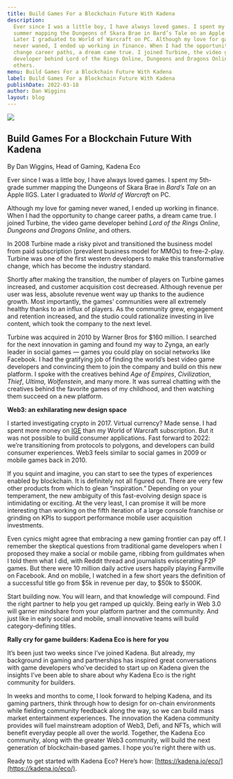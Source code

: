 ```yaml
---
title: Build Games For a Blockchain Future With Kadena
description:
  Ever since I was a little boy, I have always loved games. I spent my 5th-grade
  summer mapping the Dungeons of Skara Brae in Bard’s Tale on an Apple IIGS.
  Later I graduated to World of Warcraft on PC. Although my love for gaming
  never waned, I ended up working in finance. When I had the opportunity to
  change career paths, a dream came true. I joined Turbine, the video game
  developer behind Lord of the Rings Online, Dungeons and Dragons Online, and
  others.
menu: Build Games For a Blockchain Future With Kadena
label: Build Games For a Blockchain Future With Kadena
publishDate: 2022-03-18
author: Dan Wiggins
layout: blog
---
```


![](/assets/blog/1_OKw9Caus7pvqToPXwLIG1g.webp)

## Build Games For a Blockchain Future With Kadena

By Dan Wiggins, Head of Gaming, Kadena Eco

Ever since I was a little boy, I have always loved games. I spent my 5th-grade
summer mapping the Dungeons of Skara Brae in _Bard’s Tale_ on an Apple IIGS.
Later I graduated to _World of Warcraft_ on PC.

Although my love for gaming never waned, I ended up working in finance. When I
had the opportunity to change career paths, a dream came true. I joined Turbine,
the video game developer behind _Lord of the Rings Online_, _Dungeons and
Dragons Online_, and others.

In 2008 Turbine made a risky pivot and transitioned the business model from paid
subscription (prevalent business model for MMOs) to free-2-play. Turbine was one
of the first western developers to make this transformative change, which has
become the industry standard.

Shortly after making the transition, the number of players on Turbine games
increased, and customer acquisition cost decreased. Although revenue per user
was less, absolute revenue went way up thanks to the audience growth. Most
importantly, the games’ communities were all extremely healthy thanks to an
influx of players. As the community grew, engagement and retention increased,
and the studio could rationalize investing in live content, which took the
company to the next level.

Turbine was acquired in 2010 by Warner Bros for $160 million. I searched for the
next innovation in gaming and found my way to Zynga, an early leader in social
games — games you could play on social networks like Facebook. I had the
gratifying job of finding the world’s best video game developers and convincing
them to join the company and build on this new platform. I spoke with the
creatives behind _Age of Empires_, _Civilization_, _Thief_, _Ultima_,
_Wolfenstein_, and many more. It was surreal chatting with the creatives behind
the favorite games of my childhood, and then watching them succeed on a new
platform.

**Web3: an exhilarating new design space**

I started investigating crypto in 2017. Virtual currency? Made sense. I had
spent more money on [IGE](https://en.wikipedia.org/wiki/IGE) than my World of
Warcraft subscription. But it was not possible to build consumer applications.
Fast forward to 2022: we’re transitioning from protocols to polygons, and
developers can build consumer experiences. Web3 feels similar to social games in
2009 or mobile games back in 2010.

If you squint and imagine, you can start to see the types of experiences enabled
by blockchain. It is definitely not all figured out. There are very few other
products from which to glean “inspiration.” Depending on your temperament, the
new ambiguity of this fast-evolving design space is intimidating or exciting. At
the very least, I can promise it will be more interesting than working on the
fifth iteration of a large console franchise or grinding on KPIs to support
performance mobile user acquisition investments.

Even cynics might agree that embracing a new gaming frontier can pay off. I
remember the skeptical questions from traditional game developers when I
proposed they make a social or mobile game, ribbing from guildmates when I told
them what I did, with Reddit thread and journalists eviscerating F2P games. But
there were 10 million daily active users happily playing Farmville on Facebook.
And on mobile, I watched in a few short years the definition of a successful
title go from $5k in revenue per day, to $50k to $500K.

Start building now. You will learn, and that knowledge will compound. Find the
right partner to help you get ramped up quickly. Being early in Web 3.0 will
garner mindshare from your platform partner and the community. And just like in
early social and mobile, small innovative teams will build category-defining
titles.

**Rally cry for game builders: Kadena Eco is here for you**

It’s been just two weeks since I’ve joined Kadena. But already, my background in
gaming and partnerships has inspired great conversations with game developers
who’ve decided to start up on Kadena given the insights I’ve been able to share
about why Kadena Eco is the right community for builders.

In weeks and months to come, I look forward to helping Kadena, and its gaming
partners, think through how to design for on-chain environments while fielding
community feedback along the way, so we can build mass market entertainment
experiences. The innovation the Kadena community provides will fuel mainstream
adoption of Web3, Defi, and NFTs, which will benefit everyday people all over
the world. Together, the Kadena Eco community, along with the greater Web3
community, will build the next generation of blockchain-based games. I hope
you’re right there with us.

Ready to get started with Kadena Eco? Here’s how:
[https://kadena.io/eco/](https://kadena.io/eco/).
